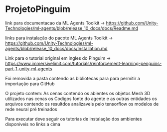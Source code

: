 # ProjetoPinguim
 link para documentacao da ML Agents Toolkit -> https://github.com/Unity-Technologies/ml-agents/blob/release_10_docs/docs/Readme.md
 
 links para instalação do pacote ML Agents Toolkit -> https://github.com/Unity-Technologies/ml-agents/blob/release_10_docs/docs/Installation.md
 
 Link para o tutorial original em ingles do Pinguim -> https://www.immersivelimit.com/tutorials/reinforcement-learning-penguins-part-1-unity-ml-agents
 
 Foi  removida a pasta contendo as  bibliotecas para para permitir a importação para GitHub
 
 O projeto contem:
  As cenas contendo os abientes
  os objetos Mesh 3D utilizados nas cenas
  os Codigos fonte do agente e as outras entidades
  os arquivos contendo os resultdos analizaveis pelo tensorflow 
  os modelos de rede neural  pré treinados 
  
  
  Para executar deve seguir os tutorias de instalação dos ambientes  disponiveis no links a cima 

